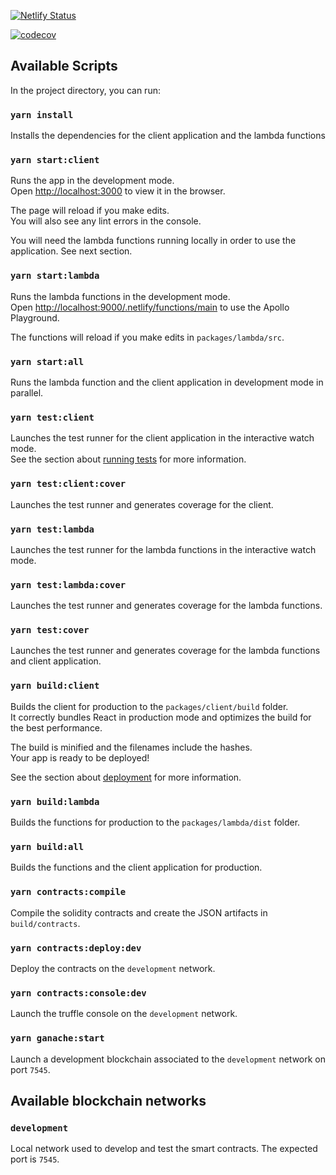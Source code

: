 [![Netlify Status](https://api.netlify.com/api/v1/badges/a2d722ce-ad9e-4849-a48d-78041460f264/deploy-status)](https://app.netlify.com/sites/mr-explorer/deploys)

[![codecov](https://codecov.io/gh/VGLoic/mr-jam/branch/master/graph/badge.svg)](https://codecov.io/gh/VGLoic/mr-jam)

## Available Scripts

In the project directory, you can run:

### `yarn install`

Installs the dependencies for the client application and the lambda functions

### `yarn start:client`

Runs the app in the development mode.<br />
Open [http://localhost:3000](http://localhost:3000) to view it in the browser.

The page will reload if you make edits.<br />
You will also see any lint errors in the console.

You will need the lambda functions running locally in order to use the application. See next section.

### `yarn start:lambda`

Runs the lambda functions in the development mode.<br />
Open [http://localhost:9000/.netlify/functions/main](http://localhost:9000/.netlify/functions/main) to use the Apollo Playground.

The functions will reload if you make edits in `packages/lambda/src`.<br />

### `yarn start:all`

Runs the lambda function and the client application in development mode in parallel.

### `yarn test:client`

Launches the test runner for the client application in the interactive watch mode.<br />
See the section about [running tests](https://facebook.github.io/create-react-app/docs/running-tests) for more information.

### `yarn test:client:cover`

Launches the test runner and generates coverage for the client.

### `yarn test:lambda`

Launches the test runner for the lambda functions in the interactive watch mode.

### `yarn test:lambda:cover`

Launches the test runner and generates coverage for the lambda functions.

### `yarn test:cover`

Launches the test runner and generates coverage for the lambda functions and client application.

### `yarn build:client`

Builds the client for production to the `packages/client/build` folder.<br />
It correctly bundles React in production mode and optimizes the build for the best performance.

The build is minified and the filenames include the hashes.<br />
Your app is ready to be deployed!

See the section about [deployment](https://facebook.github.io/create-react-app/docs/deployment) for more information.

### `yarn build:lambda`

Builds the functions for production to the `packages/lambda/dist` folder.<br />

### `yarn build:all`

Builds the functions and the client application for production.

### `yarn contracts:compile`

Compile the solidity contracts and create the JSON artifacts in `build/contracts`.

### `yarn contracts:deploy:dev`

Deploy the contracts on the `development` network.

### `yarn contracts:console:dev`

Launch the truffle console on the `development` network.

### `yarn ganache:start`

Launch a development blockchain associated to the `development` network on port `7545`.

## Available blockchain networks

### `development`

Local network used to develop and test the smart contracts. The expected port is `7545`.